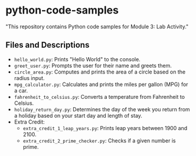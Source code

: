 # python-code-samples
 "This repository contains Python code samples for Module 3: Lab Activity."
## Files and Descriptions

- `hello_world.py`: Prints "Hello World" to the console.
- `greet_user.py`: Prompts the user for their name and greets them.
- `circle_area.py`: Computes and prints the area of a circle based on the radius input.
- `mpg_calculator.py`: Calculates and prints the miles per gallon (MPG) for a car.
- `fahrenheit_to_celsius.py`: Converts a temperature from Fahrenheit to Celsius.
- `holiday_return_day.py`: Determines the day of the week you return from a holiday based on your start day and length of stay.
- Extra Credit:
  - `extra_credit_1_leap_years.py`: Prints leap years between 1900 and 2100.
  - `extra_credit_2_prime_checker.py`: Checks if a given number is prime.
